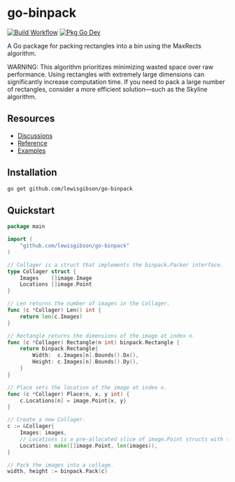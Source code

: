 # go-binpack

[![Build Workflow](https://github.com/lewisgibson/go-binpack/actions/workflows/build.yaml/badge.svg)](https://github.com/lewisgibson/go-binpack/actions/workflows/build.yaml)
[![Pkg Go Dev](https://pkg.go.dev/badge/github.com/lewisgibson/go-binpack)](https://pkg.go.dev/github.com/lewisgibson/go-binpack)

A Go package for packing rectangles into a bin using the MaxRects algorithm.

WARNING: This algorithm prioritizes minimizing wasted space over raw performance. Using rectangles with extremely large dimensions can significantly increase computation time. If you need to pack a large number of rectangles, consider a more efficient solution—such as the Skyline algorithm.

## Resources

-   [Discussions](https://github.com/lewisgibson/go-binpack/discussions)
-   [Reference](https://pkg.go.dev/github.com/lewisgibson/go-binpack)
-   [Examples](https://pkg.go.dev/github.com/lewisgibson/go-binpack#pkg-examples)

## Installation

```sh
go get github.com/lewisgibson/go-binpack
```

## Quickstart

```go
package main

import (
	"github.com/lewisgibson/go-binpack"
)

// Collager is a struct that implements the binpack.Packer interface.
type Collager struct {
	Images    []image.Image
	Locations []image.Point
}

// Len returns the number of images in the Collager.
func (c *Collager) Len() int {
	return len(c.Images)
}

// Rectangle returns the dimensions of the image at index n.
func (c *Collager) Rectangle(n int) binpack.Rectangle {
	return binpack.Rectangle{
		Width:  c.Images[n].Bounds().Dx(),
		Height: c.Images[n].Bounds().Dy(),
	}
}

// Place sets the location of the image at index n.
func (c *Collager) Place(n, x, y int) {
	c.Locations[n] = image.Point{x, y}
}

// Create a new Collager.
c := &Collager{
    Images: images,
    // Locations is a pre-allocated slice of image.Point structs with the same length as images.
    Locations: make([]image.Point, len(images)),
}

// Pack the images into a collage.
width, height := binpack.Pack(c)
```
